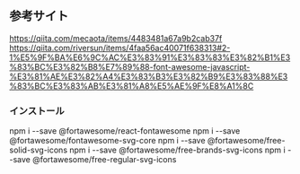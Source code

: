 ## 参考サイト

https://qiita.com/mecaota/items/4483481a67a9b2cab37f
https://qiita.com/riversun/items/4faa56ac40071f638313#2-1%E5%9F%BA%E6%9C%AC%E3%83%91%E3%83%83%E3%82%B1%E3%83%BC%E3%82%B8%E7%89%88-font-awesome-javascript-%E3%81%AE%E3%82%A4%E3%83%B3%E3%82%B9%E3%83%88%E3%83%BC%E3%83%AB%E3%81%A8%E5%AE%9F%E8%A1%8C

### インストール

npm i --save @fortawesome/react-fontawesome
npm i --save @fortawesome/fontawesome-svg-core
npm i --save @fortawesome/free-solid-svg-icons
npm i --save @fortawesome/free-brands-svg-icons
npm i --save @fortawesome/free-regular-svg-icons
